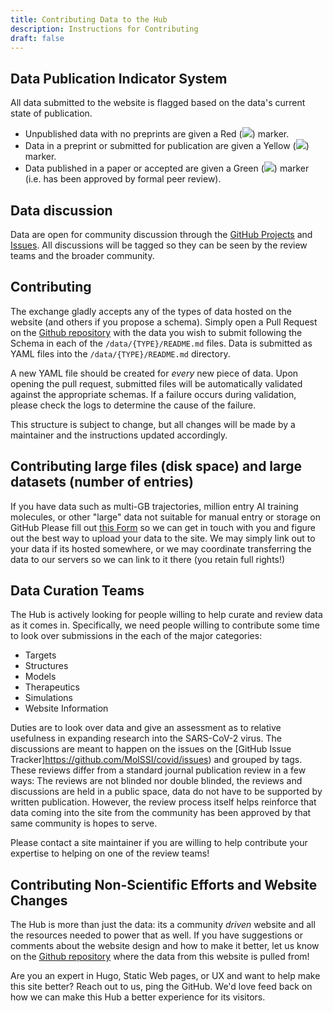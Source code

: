 ```yaml
---
title: Contributing Data to the Hub
description: Instructions for Contributing
draft: false
---
```


## Data Publication Indicator System

All data submitted to the website is flagged based on the data's current state of publication.

* Unpublished data with no preprints are given a Red (![](/images/reddot.png)) marker.
* Data in a preprint or submitted for publication are given a Yellow (![](/images/yellowdot.png)) marker.
* Data published in a paper or accepted are given a Green (![](/images/greendot.png)) marker (i.e. has been approved by formal peer review).

## Data discussion

Data are open for community discussion through the [GitHub Projects](https://github.com/MolSSI/covid/projects) 
and [Issues](https://github.com/MolSSI/covid/issues). All discussions will be tagged so they can be seen by the 
review teams and the broader community. 

## Contributing

The exchange gladly accepts any of the types of data hosted on the website (and others if you propose a schema). 
Simply open a Pull Request on the [Github repository](https://github.com/MolSSI/covid) with the data you wish to submit 
following the Schema in each of the `/data/{TYPE}/README.md` files.
Data is submitted as YAML files into the `/data/{TYPE}/README.md` directory.

A new YAML file should be created for *every* new piece of data.
Upon opening the pull request, submitted files will be automatically validated against the appropriate schemas. If a 
failure occurs during validation, please check the logs to determine the cause of the failure.

This structure is subject to change, but all changes will be made by a maintainer and the instructions 
updated accordingly.

## Contributing large files (disk space) and large datasets (number of entries)

If you have data such as multi-GB trajectories, million entry AI training molecules, or other "large" 
data not suitable for manual entry or storage on GitHub  Please fill out 
[this Form](https://docs.google.com/forms/d/e/1FAIpQLSf1gtN4yts8D9QfQlnZUWpjHvs86Zgz3AJHmTug-ehpYYiGPA/viewform?usp=sf_link)
so we can get in touch with you and figure out the best way to upload your data to the site. We may simply 
link out to your data if its hosted somewhere, or we may coordinate transferring the data to our servers 
so we can link to it there (you retain full rights!)

## Data Curation Teams

The Hub is actively looking for people willing to help curate and review data as it comes in. Specifically, 
we need people willing to contribute some time to look over submissions in the each of the major categories:
* Targets
* Structures
* Models
* Therapeutics
* Simulations
* Website Information

Duties are to look over data and give an assessment as to relative usefulness in expanding research into the 
SARS-CoV-2 virus. The discussions are meant to happen on the issues on the 
[GitHub Issue Tracker]https://github.com/MolSSI/covid/issues) and grouped by tags. 
These reviews differ from a standard journal publication review in a few ways: The reviews are not 
blinded nor double blinded, the reviews and discussions are held in a public space, data do not have to 
be supported by written publication. However, the review process itself helps reinforce that data coming 
into the site from the community has been approved by that same community is hopes to serve.

Please contact a site maintainer if you are willing to help contribute your expertise to helping on one of the 
review teams!<!--[teams](/teams)!-->

## Contributing Non-Scientific Efforts and Website Changes

The Hub is more than just the data: its a community *driven* website and all the resources needed to power that 
as well. If you have suggestions or comments about the website design and how to make it better, let us know 
on the [Github repository](https://github.com/MolSSI/) where the data from this website is pulled from!

Are you an expert in Hugo, Static Web pages, or UX and want to help make this site better? Reach out to us, ping the 
GitHub. We'd love feed back on how we can make this Hub a better experience for its visitors.

